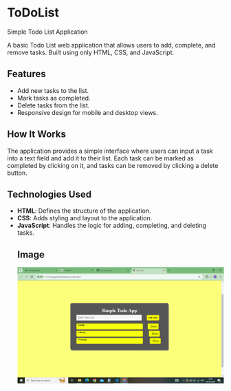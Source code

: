# ToDoList
Simple Todo List Application

A basic Todo List web application that allows users to add, complete, and remove tasks. Built using only HTML, CSS, and JavaScript.

## Features

- Add new tasks to the list.
- Mark tasks as completed.
- Delete tasks from the list.
- Responsive design for mobile and desktop views.

## How It Works

The application provides a simple interface where users can input a task into a text field and add it to their list. Each task can be marked as completed by clicking on it, and tasks can be removed by clicking a delete button.

## Technologies Used

- **HTML**: Defines the structure of the application.
- **CSS**: Adds styling and layout to the application.
- **JavaScript**: Handles the logic for adding, completing, and deleting tasks.
  ## Image
  ![Todo List App Screenshot](https://github.com/San-Sandhiy-a/ToDoList/blob/main/Screenshot.png?raw=true)
